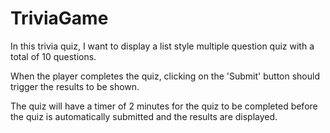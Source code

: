 # TriviaGame


In this trivia quiz, I want to display a list style multiple question quiz with a total of 10 questions.

When the player completes the quiz, clicking on the 'Submit' button should trigger the results to be shown.

The quiz will have a timer of 2 minutes for the quiz to be completed before the quiz is automatically submitted and the results are displayed.

